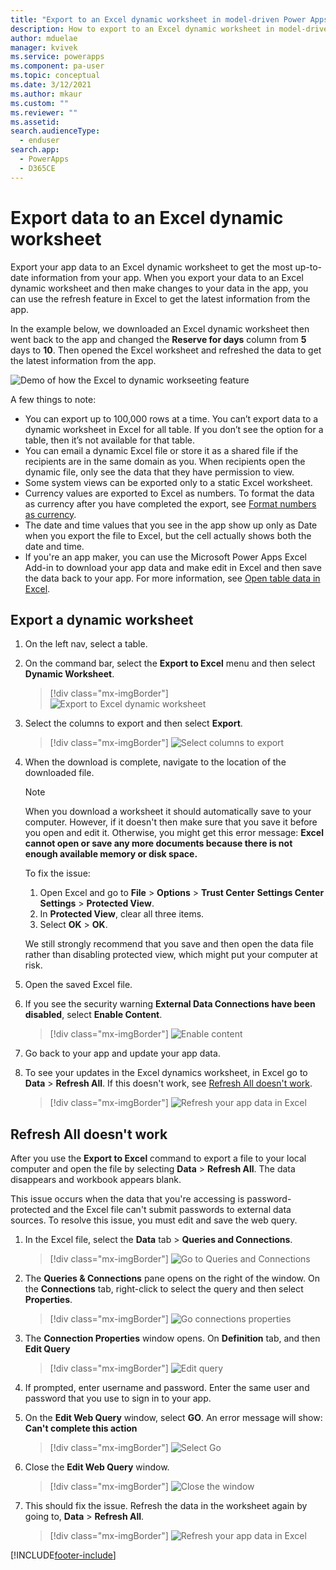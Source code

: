 ```yaml
---
title: "Export to an Excel dynamic worksheet in model-driven Power Apps| MicrosoftDocs"
description: How to export to an Excel dynamic worksheet in model-driven Power Apps
author: mduelae
manager: kvivek
ms.service: powerapps
ms.component: pa-user
ms.topic: conceptual
ms.date: 3/12/2021
ms.author: mkaur
ms.custom: ""
ms.reviewer: ""
ms.assetid: 
search.audienceType: 
  - enduser
search.app: 
  - PowerApps
  - D365CE
---
```

# Export data to an Excel dynamic worksheet

Export your app data to an Excel dynamic worksheet to get the most up-to-date information from your app. When you export your data to an Excel dynamic worksheet and then make changes to your data in the app, you can use the refresh feature in Excel to get the latest information from the app.

In the example below, we downloaded an Excel dynamic worksheet then went back to the app and changed the **Reserve for days** column from **5** days to **10**. Then opened the Excel worksheet and refreshed the data to get the latest information from the app.

![Demo of how the Excel to dynamic workseeting feature](media/export-excel-dynamicsworksheet-demo.gif "Demo of how the Excel to dynamic workseeting feature")


A few things to note:

- You can export up to 100,000 rows at a time. You can’t export data to a dynamic worksheet in Excel for all table. If you don’t see the option for a table, then it’s not available for that table.
- You can email a dynamic Excel file or store it as a shared file if the recipients are in the same domain as you. When recipients open the dynamic file, only see the data that they have permission to view.   
- Some system views can be exported only to a static Excel worksheet.    
- Currency values are exported to Excel as numbers. To format the data as currency after you have completed the export, see [Format numbers as currency](https://support.microsoft.com/office/format-numbers-as-currency-0a03bb38-1a07-458d-9e30-2b54366bc7a4).
- The date and time values that you see in the app show up only as Date when you export the file to Excel, but the cell actually shows both the date and time.    
- If you're an app maker, you can use the Microsoft Power Apps Excel Add-in to download your app data and make edit in Excel and then save the data back to your app. For more information, see [Open table data in Excel](../maker/data-platform/data-platform-excel-addin.md).

## Export a dynamic worksheet

1. On the left nav, select a table.

2. On the command bar, select the **Export to Excel** menu and then select **Dynamic Worksheet**.

   > [!div class="mx-imgBorder"] 
   > ![Export to Excel dynamic worksheet](media/open-dynamic-worksheet.png "Select export to Excel dynamic worksheet")
  
3. Select the columns to export and then select **Export**.  

   > [!div class="mx-imgBorder"] 
   > ![Select columns to export](media/open-dynamic-worksheet-1.png "*Select columns to export**")
  
4. When the download is complete, navigate to the location of the downloaded file.
  
   > [!NOTE]
   > When you download a worksheet it should automatically save to your computer. However, if it doesn't then make sure that you save it before you open and edit it. Otherwise, you might get this error message: **Excel cannot open or save any more documents because there is not enough available memory or disk space.**  
   > 
   > To fix the issue:  
   > 
   >    1. Open Excel and go to **File** > **Options** > **Trust Center** **Settings Center Settings** > **Protected View**.  
   >    2. In **Protected View**, clear all three items.  
   >    3. Select **OK** > **OK**.  
   >     
   >    We still strongly recommend that you save and then open the data file rather than disabling protected view, which might put your computer at risk.  
  
5. Open the saved Excel file.
  
6. If you see the security warning **External Data Connections have been disabled**, select **Enable Content**.  

   > [!div class="mx-imgBorder"] 
   > ![Enable content](media/enable-content.png "Enable content") 

7. Go back to your app and update your app data.
8. To see your updates in the Excel dynamics worksheet, in Excel go to **Data** > **Refresh All**. If this doesn't work, see [Refresh All doesn't work](export-excel-dynamic-worksheet.md#refresh-all-doesnt-work).

   > [!div class="mx-imgBorder"] 
   > ![Refresh your app data in Excel](media/refresh-data.png "Refresh your app data in Excel") 
  

## Refresh All doesn't work

After you use the **Export to Excel** command to export a file to your local computer and open the file by selecting **Data** > **Refresh All**. The data disappears and workbook appears blank.

This issue occurs when the data that you're accessing is password-protected and the Excel file can't submit passwords to external data sources. To resolve this issue, you must edit and save the web query.

1. In the Excel file, select the **Data** tab > **Queries and Connections**.

   > [!div class="mx-imgBorder"] 
   > ![Go to Queries and Connections](media/excel-dynamic-ts-1.png "Go to Queries and Connections") 
   
3. The **Queries & Connections** pane opens on the right of the window. On the **Connections** tab, right-click to select the query and then select **Properties**.

   > [!div class="mx-imgBorder"] 
   > ![Go connections properties](media/excel-dynamic-ts-2.png "Go connections properties")
   
5. The **Connection Properties** window opens. On **Definition** tab, and then **Edit Query**

   > [!div class="mx-imgBorder"] 
   > ![Edit query](media/excel-dynamic-ts-3.png "Edit Query")

6. If prompted, enter username and password. Enter the same user and password that you use to sign in to your app.

7. On the **Edit Web Query** window, select **GO**. An error message will show: **Can't complete this action** 

   > [!div class="mx-imgBorder"] 
   > ![Select Go](media/excel-dynamic-ts-4.png "Select GO")

8. Close the **Edit Web Query** window.

   > [!div class="mx-imgBorder"] 
   > ![Close the window](media/excel-dynamic-ts-5.png "Close the window")

9. This should fix the issue. Refresh the data in the worksheet again by going to, **Data** > **Refresh All**. 

   > [!div class="mx-imgBorder"] 
   > ![Refresh your app data in Excel](media/refresh-data.png "Refresh your app data in Excel") 




[!INCLUDE[footer-include](../includes/footer-banner.md)]